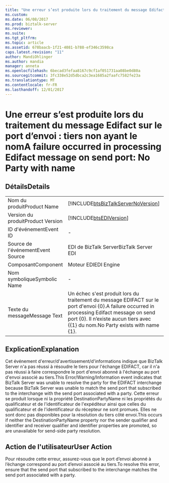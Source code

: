 ```yaml
---
title: "Une erreur s’est produite lors du traitement du message Edifact sur le port d’envoi : tiers non ayant le nom | Documents Microsoft"
ms.custom: 
ms.date: 06/08/2017
ms.prod: biztalk-server
ms.reviewer: 
ms.suite: 
ms.tgt_pltfrm: 
ms.topic: article
ms.assetid: 678baacb-1f21-4081-b788-ef346c3598ca
caps.latest.revision: "11"
author: MandiOhlinger
ms.author: mandia
manager: anneta
ms.openlocfilehash: 6becad3fefaa8167c9cf1af051731aa08be0d80a
ms.sourcegitcommit: 3fc338e52d5dbca2c3ea1685a2faafc7582fe23a
ms.translationtype: MT
ms.contentlocale: fr-FR
ms.lasthandoff: 12/01/2017
---
```

# <a name="a-failure-occurred-in-processing-edifact-message-on-send-port-no-party-with-name"></a><span data-ttu-id="43eca-102">Une erreur s’est produite lors du traitement du message Edifact sur le port d’envoi : tiers non ayant le nom</span><span class="sxs-lookup"><span data-stu-id="43eca-102">A failure occurred in processing Edifact message on send port: No Party with name</span></span>
## <a name="details"></a><span data-ttu-id="43eca-103">Détails</span><span class="sxs-lookup"><span data-stu-id="43eca-103">Details</span></span>  
  
|||  
|-|-|  
|<span data-ttu-id="43eca-104">Nom du produit</span><span class="sxs-lookup"><span data-stu-id="43eca-104">Product Name</span></span>|[!INCLUDE[btsBizTalkServerNoVersion](../includes/btsbiztalkservernoversion-md.md)]|  
|<span data-ttu-id="43eca-105">Version du produit</span><span class="sxs-lookup"><span data-stu-id="43eca-105">Product Version</span></span>|[!INCLUDE[btsEDIVersion](../includes/btsediversion-md.md)]|  
|<span data-ttu-id="43eca-106">ID d'événement</span><span class="sxs-lookup"><span data-stu-id="43eca-106">Event ID</span></span>|-|  
|<span data-ttu-id="43eca-107">Source de l'événement</span><span class="sxs-lookup"><span data-stu-id="43eca-107">Event Source</span></span>|<span data-ttu-id="43eca-108">EDI de BizTalk Server</span><span class="sxs-lookup"><span data-stu-id="43eca-108">BizTalk Server EDI</span></span>|  
|<span data-ttu-id="43eca-109">Composant</span><span class="sxs-lookup"><span data-stu-id="43eca-109">Component</span></span>|<span data-ttu-id="43eca-110">Moteur EDI</span><span class="sxs-lookup"><span data-stu-id="43eca-110">EDI Engine</span></span>|  
|<span data-ttu-id="43eca-111">Nom symbolique</span><span class="sxs-lookup"><span data-stu-id="43eca-111">Symbolic Name</span></span>|-|  
|<span data-ttu-id="43eca-112">Texte du message</span><span class="sxs-lookup"><span data-stu-id="43eca-112">Message Text</span></span>|<span data-ttu-id="43eca-113">Un échec s'est produit lors du traitement du message EDIFACT sur le port d'envoi {0}.</span><span class="sxs-lookup"><span data-stu-id="43eca-113">A failure occurred in processing Edifact message on send port {0}.</span></span> <span data-ttu-id="43eca-114">Il n’existe aucun tiers avec {{1} du nom.</span><span class="sxs-lookup"><span data-stu-id="43eca-114">No Party exists with name {1}.</span></span>|  
  
## <a name="explanation"></a><span data-ttu-id="43eca-115">Explication</span><span class="sxs-lookup"><span data-stu-id="43eca-115">Explanation</span></span>  
 <span data-ttu-id="43eca-116">Cet événement d'erreur/d'avertissement/d'informations indique que BizTalk Server n'a pas réussi à résoudre le tiers pour l'échange EDIFACT, car il n'a pas réussi à faire correspondre le port d'envoi abonné à l'échange au port d'envoi associé au tiers.</span><span class="sxs-lookup"><span data-stu-id="43eca-116">This Error/Warning/Information event indicates that BizTalk Server was unable to resolve the party for the EDIFACT interchange because BizTalk Server was unable to match the send port that subscribed to the interchange with the send port associated with a party.</span></span> <span data-ttu-id="43eca-117">Cette erreur se produit lorsque ni la propriété DestinationPartyName ni les propriétés du qualificateur et de l'identificateur de l'expéditeur ainsi que celles du qualificateur et de l'identificateur du récepteur ne sont promues. Elles ne sont donc pas disponibles pour la résolution du tiers côté envoi.</span><span class="sxs-lookup"><span data-stu-id="43eca-117">This occurs if neither the DestinationPartyName property nor the sender qualifier and identifier and receiver qualifier and identifier properties are promoted, so are unavailable for send-side party resolution.</span></span>  
  
## <a name="user-action"></a><span data-ttu-id="43eca-118">Action de l'utilisateur</span><span class="sxs-lookup"><span data-stu-id="43eca-118">User Action</span></span>  
 <span data-ttu-id="43eca-119">Pour résoudre cette erreur, assurez-vous que le port d’envoi abonné à l’échange correspond au port d’envoi associé au tiers.</span><span class="sxs-lookup"><span data-stu-id="43eca-119">To resolve this error, ensure that the send port that subscribed to the interchange matches the send port associated with a party.</span></span>